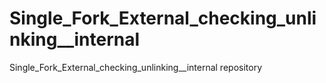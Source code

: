 # Single_Fork_External_checking_unlinking__internal

Single_Fork_External_checking_unlinking__internal repository